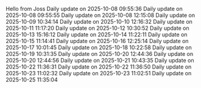 ﻿Hello from Joss
Daily update on 2025-10-08 09:55:36
Daily update on 2025-10-08 09:55:55
Daily update on 2025-10-08 12:15:08
Daily update on 2025-10-09 10:34:14
Daily update on 2025-10-10 12:16:32
Daily update on 2025-10-11 11:17:20
Daily update on 2025-10-12 10:30:52
Daily update on 2025-10-13 15:16:12
Daily update on 2025-10-14 11:22:11
Daily update on 2025-10-15 11:14:41
Daily update on 2025-10-16 12:25:14
Daily update on 2025-10-17 10:01:45
Daily update on 2025-10-18 10:22:58
Daily update on 2025-10-19 10:31:35
Daily update on 2025-10-20 12:44:36
Daily update on 2025-10-20 12:44:56
Daily update on 2025-10-21 10:43:35
Daily update on 2025-10-22 11:36:31
Daily update on 2025-10-22 11:36:50
Daily update on 2025-10-23 11:02:32
Daily update on 2025-10-23 11:02:51
Daily update on 2025-10-25 11:35:04
